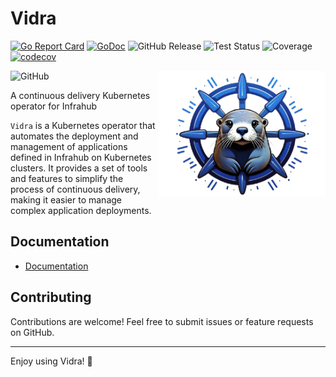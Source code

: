 # Vidra
[![Go Report Card](https://goreportcard.com/badge/github.com/kubernetes/kubernetes)](https://goreportcard.com/report/https://github.com/infrahub-operator/vidra) 
[![GoDoc](https://pkg.go.dev/badge/github.com/infrahub-operator/vidra)](https://pkg.go.dev/github.com/infrahub-operator/vidra)
![GitHub Release](https://img.shields.io/github/v/release/infrahub-operator/vidra?include_prereleases&sort=semver)
![Test Status](https://img.shields.io/github/actions/workflow/status/infrahub-operator/vidra/main.yaml?label=Tests)
![Coverage](https://img.shields.io/endpoint?url=https://infrahub-operator.github.io/vidra/coverage-badge.json)
[![codecov](https://codecov.io/github/infrahub-operator/vidra/graph/badge.svg?token=0JCAWNOMBL)](https://codecov.io/github/infrahub-operator/vidra)

![GitHub](https://img.shields.io/github/license/infrahub-operator/vidra)
<img src=".github/logo.png" alt="Nornir Conditional Runner Logo" height="200" align="right">

A continuous delivery Kubernetes operator for Infrahub

`Vidra` is a Kubernetes operator that automates the deployment and management of applications defined in Infrahub on Kubernetes clusters. It provides a set of tools and features to simplify the process of continuous delivery, making it easier to manage complex application deployments.
## Documentation
- [Documentation](https://infrahub-operator.github.io/vidra/)

## Contributing

Contributions are welcome! Feel free to submit issues or feature requests on GitHub.

--- 
Enjoy using Vidra! 🎉

